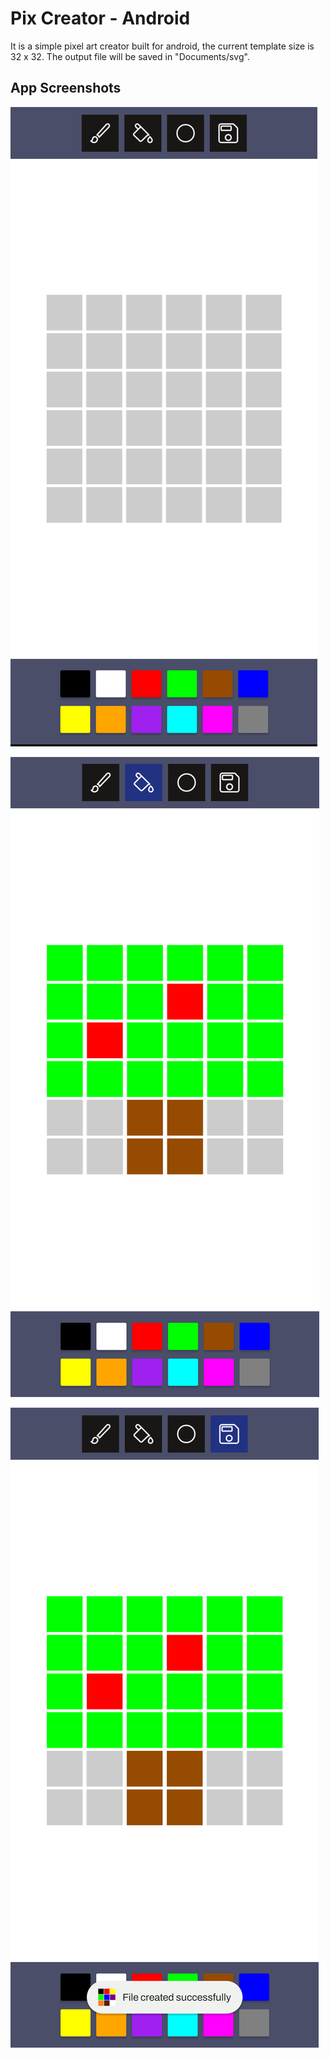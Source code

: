 # Pix Creator - Android

It is a simple pixel art creator built for android, the current template size is 32 x 32. The output file will be saved in "Documents/svg".

## App Screenshots

![home](https://raw.githubusercontent.com/surajkareppagol/Assets/main/23%20-%20Pix-Creator-App/1.png)

![draw](https://raw.githubusercontent.com/surajkareppagol/Assets/main/23%20-%20Pix-Creator-App/2.png)

![draw](https://raw.githubusercontent.com/surajkareppagol/Assets/main/23%20-%20Pix-Creator-App/3.png)
